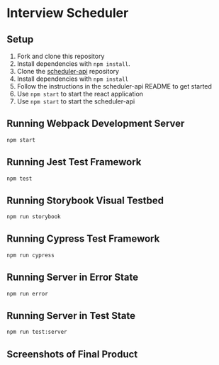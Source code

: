 # Interview Scheduler

## Setup

1. Fork and clone this repository
2. Install dependencies with `npm install`.
3. Clone the [scheduler-api](https://github.com/lighthouse-labs/scheduler-api) repository
4. Install dependencies with `npm install`
5. Follow the instructions in the scheduler-api README to get started
6. Use `npm start` to start the react application
7. Use `npm start` to start the scheduler-api

## Running Webpack Development Server

```sh
npm start
```

## Running Jest Test Framework

```sh
npm test
```

## Running Storybook Visual Testbed

```sh
npm run storybook
```

## Running Cypress Test Framework

```sh
npm run cypress
```

## Running Server in Error State

```sh
npm run error
```

## Running Server in Test State

```sh
npm run test:server
```

## Screenshots of Final Product
